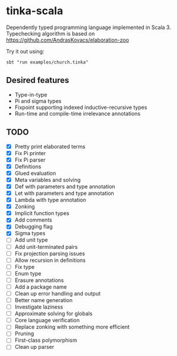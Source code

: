 # tinka-scala

Dependently typed programming language implemented in Scala 3.
Typechecking algorithm is based on https://github.com/AndrasKovacs/elaboration-zoo

Try it out using:

```
sbt "run examples/church.tinka"
```

## Desired features

- Type-in-type
- Pi and sigma types
- Fixpoint supporting indexed inductive-recursive types
- Run-time and compile-time irrelevance annotations

## TODO

- [x] Pretty print elaborated terms
- [x] Fix Pi printer
- [x] Fix Pi parser
- [x] Definitions
- [x] Glued evaluation
- [x] Meta variables and solving
- [x] Def with parameters and type annotation
- [x] Let with parameters and type annotation
- [x] Lambda with type annotation
- [x] Zonking
- [x] Implicit function types
- [x] Add comments
- [x] Debugging flag
- [x] Sigma types
- [ ] Add unit type
- [ ] Add unit-terminated pairs
- [ ] Fix projection parsing issues
- [ ] Allow recursion in definitions
- [ ] Fix type
- [ ] Enum type
- [ ] Erasure annotations
- [ ] Add a package name
- [ ] Clean up error handling and output
- [ ] Better name generation
- [ ] Investigate laziness
- [ ] Approximate solving for globals
- [ ] Core language verification
- [ ] Replace zonking with something more efficient
- [ ] Pruning
- [ ] First-class polymorphism
- [ ] Clean up parser
